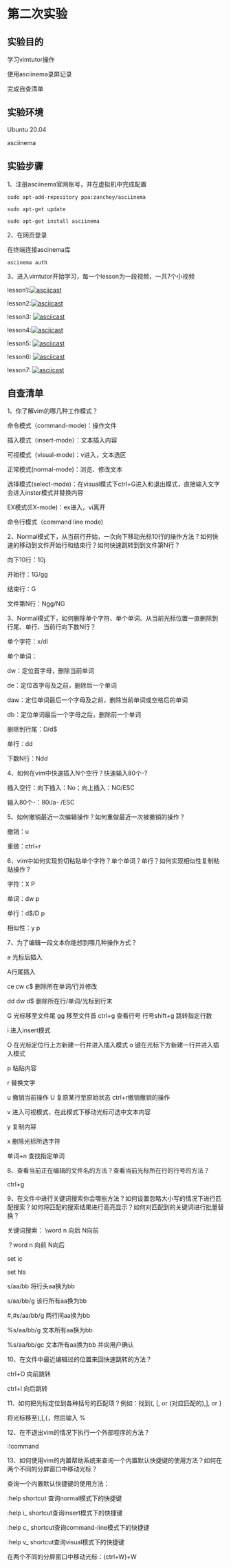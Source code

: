 # 第二次实验

##  实验目的

学习vimtutor操作

使用asciinema录屏记录

完成自查清单

## 实验环境

Ubuntu 20.04

asciinema

## 实验步骤

1、注册asciinema官网账号，并在虚拟机中完成配置

```
sudo apt-add-repository ppa:zanchey/asciinema  

sudo apt-get update   

sudo apt-get install asciinema
```

2、在网页登录

在终端连接ascinema库

```
ascinema auth
```

3、进入vimtutor开始学习，每一个lesson为一段视频，一共7个小视频

lesson1:[![asciicast](https://asciinema.org/a/gU76ZBQbdPjDaP5giwNG6LM0C.svg)](https://asciinema.org/a/gU76ZBQbdPjDaP5giwNG6LM0C)

lesson2:[![asciicast](https://asciinema.org/a/dws4sFULW7zsOzTp6c0fV875V.svg)](https://asciinema.org/a/dws4sFULW7zsOzTp6c0fV875V)

lesson3: [![asciicast](https://asciinema.org/a/P5mxq6BlGm7NE79rSpbpjJi2x.svg)](https://asciinema.org/a/P5mxq6BlGm7NE79rSpbpjJi2x)

lesson4:[![asciicast](https://asciinema.org/a/eFIxTxO2i7FFLZB8zpsYO6aBJ.svg)](https://asciinema.org/a/eFIxTxO2i7FFLZB8zpsYO6aBJ)

lesson5: [![asciicast](https://asciinema.org/a/hpEIoKctT8Zfa4EWiqg0HTFif.svg)](https://asciinema.org/a/hpEIoKctT8Zfa4EWiqg0HTFif)

lesson6: [![asciicast](https://asciinema.org/a/eNvb4RVY9jCwkUsXYo2kc1QQl.svg)](https://asciinema.org/a/eNvb4RVY9jCwkUsXYo2kc1QQl)

lesson7:   [![asciicast](https://asciinema.org/a/OUhGdt1g4ZMWIvkuCiBJjNC1D.svg)](https://asciinema.org/a/OUhGdt1g4ZMWIvkuCiBJjNC1D)

## 自查清单

1、你了解vim的哪几种工作模式？

命令模式（command-mode)：操作文件

插入模式（insert-mode）：文本插入内容

可视模式（visual-mode)：v进入，文本选区

正常模式(normal-mode)：浏览、修改文本

选择模式(select-mode)：在visual模式下ctrl+G进入和退出模式，直接输入文字会进入inster模式并替换内容

EX模式(EX-mode)：ex进入，vi离开

命令行模式（command line mode)

2、Normal模式下，从当前行开始，一次向下移动光标10行的操作方法？如何快速的移动到文件开始行和结束行？如何快速跳转到到文件第N行？

向下10行：10j

开始行：1G/gg

结束行：G

文件第N行：Ngg/NG

3、Normal模式下，如何删除单个字符、单个单词、从当前光标位置一直删除到行尾、单行、当前行向下数N行？

单个字符：x/dl

单个单词：

dw：定位首字母，删除当前单词

de：定位首字母及之前，删除后一个单词

daw：定位单词最后一个字母及之前，删除当前单词或空格后的单词

db：定位单词最后一个字母之后，删除前一个单词

删除到行尾：D/d$

单行：dd

下数N行：Ndd

4、如何在vim中快速插入N个空行？快速输入80个-?

插入空行：向下插入：No；向上插入：NO/ESC

输入80个-：80i/a-   /ESC

5、如何撤销最近一次编辑操作？如何重做最近一次被撤销的操作？

撤销：u

重做：ctrl+r

6、vim中如何实现剪切粘贴单个字符？单个单词？单行？如何实现相似性复制粘贴操作？

字符：X   P

单词：dw    p

单行：d$/D   p

相似性：y    p

7、为了编辑一段文本你能想到哪几种操作方式？

a 光标后插入

A行尾插入

ce  cw  c$ 删除所在单词/行并修改

dd  dw  d$ 删除所在行/单词/光标到行末

G 光标移至文件尾  gg 移至文件首  ctrl+g 查看行号  行号shift+g 跳转指定行数

i 进入insert模式

O 在光标定位行上方新建一行并进入插入模式   o 键在光标下方新建一行并进入插入模式

p 粘贴内容

r 替换文字

u 撤销当前操作  U 复原某行至原始状态   ctrl+r撤销撤销的操作

v 进入可视模式，在此模式下移动光标可选中文本内容

y 复制内容

x 删除光标所选字符

单词+n 查找指定单词

8、查看当前正在编辑的文件名的方法？查看当前光标所在行的行号的方法？

ctrl+g

9、在文件中进行关键词搜索你会哪些方法？如何设置忽略大小写的情况下进行匹配搜索？如何将匹配的搜索结果进行高亮显示？如何对匹配到的关键词进行批量替换？

关键词搜索：
        \word n 向后  N向前

？word n 向前 N向后

set ic

set hls

s/aa/bb 将行头aa换为bb

s/aa/bb/g 该行所有aa换为bb

#,#s/aa/bb/g 两行间aa换为bb

%s/aa/bb/g 文本所有aa换为bb

%s/aa/bb/gc 文本所有aa换为bb 并向用户确认

10、在文件中最近编辑过的位置来回快速跳转的方法？

ctrl+O 向前跳转

ctrl+l 向后跳转

11、如何把光标定位到各种括号的匹配项？例如：找到(, [, or {对应匹配的),], or }

将光标移至(,[,{，然后输入 %

12、在不退出vim的情况下执行一个外部程序的方法？

:!command

13、如何使用vim的内置帮助系统来查询一个内置默认快捷键的使用方法？如何在两个不同的分屏窗口中移动光标？

查询一个内置默认快捷键的使用方法：

:help shortcut 查询normal模式下的快捷键

:help i_ shortcut查询insert模式下的快捷键

:help c_ shortcut查询command-line模式下的快捷键

:help v_ shortcut查询visual模式下的快捷键

在两个不同的分屏窗口中移动光标：(ctrl+W)+W